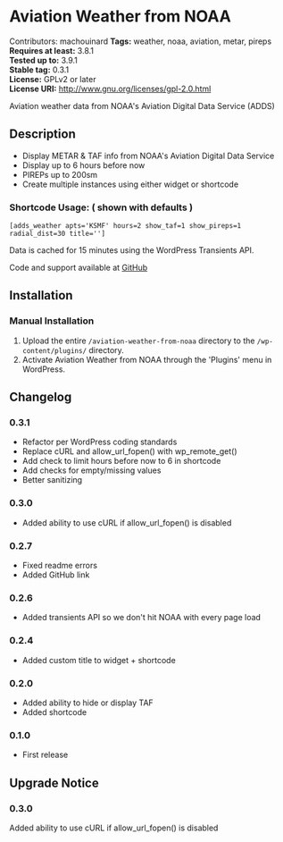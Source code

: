 # Aviation Weather from NOAA #
Contributors:		machouinard
**Tags:** 				weather, noaa, aviation, metar, pireps  
**Requires at least:** 	3.8.1  
**Tested up to:**      	3.9.1  
**Stable tag:**        	0.3.1  
**License:**           	GPLv2 or later  
**License URI:**       	http://www.gnu.org/licenses/gpl-2.0.html  

Aviation weather data from NOAA's Aviation Digital Data Service (ADDS)

## Description ##
* Display METAR & TAF info from NOAA's Aviation Digital Data Service
* Display up to 6 hours before now
* PIREPs up to 200sm
* Create multiple instances using either widget or shortcode

### Shortcode Usage: ( shown with defaults ) ###
    [adds_weather apts='KSMF' hours=2 show_taf=1 show_pireps=1 radial_dist=30 title='']

Data is cached for 15 minutes using the WordPress Transients API.

Code and support available at [GitHub](https://github.com/machouinard/aviation-weather-from-noaa "GitHub Repo")
## Installation ##

### Manual Installation ###

1. Upload the entire `/aviation-weather-from-noaa` directory to the `/wp-content/plugins/` directory.
2. Activate Aviation Weather from NOAA through the 'Plugins' menu in WordPress.


## Changelog ##

### 0.3.1 ###
* Refactor per WordPress coding standards
* Replace cURL and allow_url_fopen() with wp_remote_get()
* Add check to limit hours before now to 6 in shortcode
* Add checks for empty/missing values
* Better sanitizing

### 0.3.0 ###
* Added ability to use cURL if allow_url_fopen() is disabled

### 0.2.7 ###
* Fixed readme errors
* Added GitHub link

### 0.2.6 ###
* Added transients API so we don't hit NOAA with every page load

### 0.2.4 ###
* Added custom title to widget + shortcode

### 0.2.0 ###
* Added ability to hide or display TAF
* Added shortcode

### 0.1.0 ###
* First release

## Upgrade Notice ##

### 0.3.0 ###
Added ability to use cURL if allow_url_fopen() is disabled
